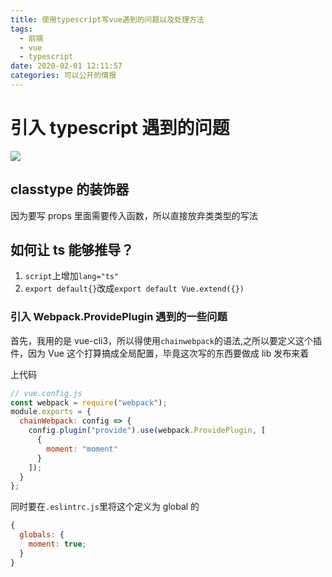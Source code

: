 ```yaml
---
title: 使用typescript写vue遇到的问题以及处理方法
tags:
  - 前端
  - vue
  - typescript
date: 2020-02-01 12:11:57
categories: 可以公开的情报
---
```


# 引入 typescript 遇到的问题

![](http://image.baidu.com/search/detail?ct=503316480&z=undefined&tn=baiduimagedetail&ipn=d&word=vue&step_word=&ie=utf-8&in=&cl=2&lm=-1&st=undefined&hd=undefined&latest=undefined&copyright=undefined&cs=539148893,69867751&os=2158212037,1585938205&simid=0,0&pn=17&rn=1&di=172590&ln=1739&fr=&fmq=1580487295219_R&fm=&ic=undefined&s=undefined&se=&sme=&tab=0&width=undefined&height=undefined&face=undefined&is=0,0&istype=0&ist=&jit=&bdtype=0&spn=0&pi=0&gsm=0&objurl=http%3A%2F%2Fpic4.zhimg.com%2Fv2-8d028581101666f177b781f606dcb2fd_1200x500.jpg&rpstart=0&rpnum=0&adpicid=0&force=undefined)

## classtype 的装饰器

因为要写 props 里面需要传入函数，所以直接放弃类类型的写法

## 如何让 ts 能够推导？

1. `script`上增加`lang="ts"`
2. `export default{}`改成`export default Vue.extend({})`

### 引入 Webpack.ProvidePlugin 遇到的一些问题

首先，我用的是 vue-cli3，所以得使用`chainwebpack`的语法,之所以要定义这个插件，因为 Vue 这个打算搞成全局配置，毕竟这次写的东西要做成 lib 发布来着

上代码

```javascript
// vue.config.js
const webpack = require("webpack");
module.exports = {
  chainWebpack: config => {
    config.plugin("provide").use(webpack.ProvidePlugin, [
      {
        moment: "moment"
      }
    ]);
  }
};
```

同时要在`.eslintrc.js`里将这个定义为 global 的

```javascript
{
  globals: {
    moment: true;
  }
}
```
